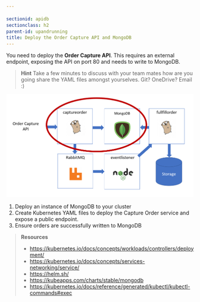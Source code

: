 ```yaml
---

sectionid: apidb
sectionclass: h2
parent-id: upandrunning
title: Deploy the Order Capture API and MongoDB
---
```


You need to deploy the **Order Capture API**. This requires an external endpoint, exposing the API on port 80 and needs to write to MongoDB.

> **Hint** Take a few minutes to discuss with your team mates how are you going share the YAML files amongst yourselves. Git? OneDrive? Email :)

![Application components](media/51744cdc31c555b1d76c71f5e2693471.png)

1. Deploy an instance of MongoDB to your cluster
1. Create Kubernetes YAML files to deploy the Capture Order service and expose a public endpoint.
1. Ensure orders are successfully written to MongoDB

> **Resources**
> * <https://kubernetes.io/docs/concepts/workloads/controllers/deployment/>
> * <https://kubernetes.io/docs/concepts/services-networking/service/>
> * <https://helm.sh/>
> * <https://kubeapps.com/charts/stable/mongodb>
> * <https://kubernetes.io/docs/reference/generated/kubectl/kubectl-commands#exec>
